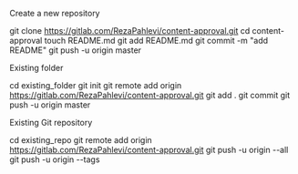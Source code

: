 
Create a new repository

git clone https://gitlab.com/RezaPahlevi/content-approval.git
cd content-approval
touch README.md
git add README.md
git commit -m "add README"
git push -u origin master

Existing folder

cd existing_folder
git init
git remote add origin https://gitlab.com/RezaPahlevi/content-approval.git
git add .
git commit
git push -u origin master

Existing Git repository

cd existing_repo
git remote add origin https://gitlab.com/RezaPahlevi/content-approval.git
git push -u origin --all
git push -u origin --tags
